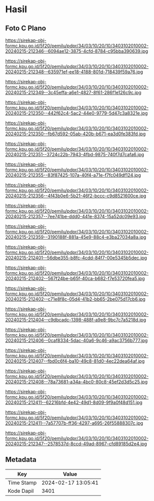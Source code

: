 # Hasil

## Foto C Plano

https://sirekap-obj-formc.kpu.go.id/5f20/pemilu/pdpr/34/03/10/20/10/3403102010002-20240215-212346--6094ae12-3875-4cfd-8784-c95bba390639.jpg

https://sirekap-obj-formc.kpu.go.id/5f20/pemilu/pdpr/34/03/10/20/10/3403102010002-20240215-212348--635971ef-ee18-4188-801d-718439f59a76.jpg

https://sirekap-obj-formc.kpu.go.id/5f20/pemilu/pdpr/34/03/10/20/10/3403102010002-20240215-212349--3c45effa-a6e1-4827-8f61-286f1e126c9c.jpg

https://sirekap-obj-formc.kpu.go.id/5f20/pemilu/pdpr/34/03/10/20/10/3403102010002-20240215-212350--442f62c4-5ac2-44e0-9779-5d47c3a8321e.jpg

https://sirekap-obj-formc.kpu.go.id/5f20/pemilu/pdpr/34/03/10/20/10/3403102010002-20240215-212350--fb67d592-05ab-420b-b671-ea3d0fe383fd.jpg

https://sirekap-obj-formc.kpu.go.id/5f20/pemilu/pdpr/34/03/10/20/10/3403102010002-20240215-212351--3724c22b-7943-4fbd-9875-740f7d7cafa6.jpg

https://sirekap-obj-formc.kpu.go.id/5f20/pemilu/pdpr/34/03/10/20/10/3403102010002-20240215-212355--83f87425-107a-40f4-a71e-f7fc049df124.jpg

https://sirekap-obj-formc.kpu.go.id/5f20/pemilu/pdpr/34/03/10/20/10/3403102010002-20240215-212356--4f43b0e6-5b21-46f2-bccc-c9d8521600ce.jpg

https://sirekap-obj-formc.kpu.go.id/5f20/pemilu/pdpr/34/03/10/20/10/3403102010002-20240215-212357--7ee741be-ddd0-441e-8374-15a52dc09e93.jpg

https://sirekap-obj-formc.kpu.go.id/5f20/pemilu/pdpr/34/03/10/20/10/3403102010002-20240215-212359--3190188f-881a-45e9-88c4-e3ba27034a8a.jpg

https://sirekap-obj-formc.kpu.go.id/5f20/pemilu/pdpr/34/03/10/20/10/3403102010002-20240215-212401--56dbe355-b8fc-4cdd-84f7-00e5345b5dec.jpg

https://sirekap-obj-formc.kpu.go.id/5f20/pemilu/pdpr/34/03/10/20/10/3403102010002-20240215-212402--567f24be-b65f-40ca-b682-f7e53720fea5.jpg

https://sirekap-obj-formc.kpu.go.id/5f20/pemilu/pdpr/34/03/10/20/10/3403102010002-20240215-212402--c71e8f8c-05d4-41b2-bb65-2be075d17cb6.jpg

https://sirekap-obj-formc.kpu.go.id/5f20/pemilu/pdpr/34/03/10/20/10/3403102010002-20240215-212404--c9dbcadc-1398-488f-a9e8-9bc7c7a5218d.jpg

https://sirekap-obj-formc.kpu.go.id/5f20/pemilu/pdpr/34/03/10/20/10/3403102010002-20240215-212406--0caf8334-5dac-40a6-9c46-a9ac3756b777.jpg

https://sirekap-obj-formc.kpu.go.id/5f20/pemilu/pdpr/34/03/10/20/10/3403102010002-20240215-212407--fbd0c6f4-ba10-49c8-81d0-4ec22dea64af.jpg

https://sirekap-obj-formc.kpu.go.id/5f20/pemilu/pdpr/34/03/10/20/10/3403102010002-20240215-212408--78a73681-a34a-4bc0-80c8-45ef2d3d5c25.jpg

https://sirekap-obj-formc.kpu.go.id/5f20/pemilu/pdpr/34/03/10/20/10/3403102010002-20240215-212411--62216bfd-4e42-49d1-8d09-9f9a0f48d151.jpg

https://sirekap-obj-formc.kpu.go.id/5f20/pemilu/pdpr/34/03/10/20/10/3403102010002-20240215-212411--7a57707b-ff36-4297-a695-26f55888307c.jpg

https://sirekap-obj-formc.kpu.go.id/5f20/pemilu/pdpr/34/03/10/20/10/3403102010002-20240215-212347--2578537d-8ccd-49ad-8967-cfd89185d2e4.jpg


## Metadata

| Key        | Value               |
| ---------- | ------------------- |
| Time Stamp | 2024-02-17 13:05:41 |
| Kode Dapil | 3401                |



